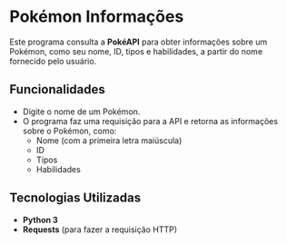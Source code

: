 # Pokémon Informações

Este programa consulta a **PokéAPI** para obter informações sobre um Pokémon, como seu nome, ID, tipos e habilidades, a partir do nome fornecido pelo usuário.

## Funcionalidades

- Digite o nome de um Pokémon.
- O programa faz uma requisição para a API e retorna as informações sobre o Pokémon, como:
  - Nome (com a primeira letra maiúscula)
  - ID
  - Tipos
  - Habilidades

## Tecnologias Utilizadas

- **Python 3**
- **Requests** (para fazer a requisição HTTP)

